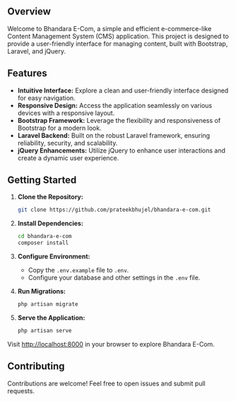 ## Overview

Welcome to Bhandara E-Com, a simple and efficient e-commerce-like Content Management System (CMS) application. This project is designed to provide a user-friendly interface for managing content, built with Bootstrap, Laravel, and jQuery.

## Features

- **Intuitive Interface:** Explore a clean and user-friendly interface designed for easy navigation.
- **Responsive Design:** Access the application seamlessly on various devices with a responsive layout.
- **Bootstrap Framework:** Leverage the flexibility and responsiveness of Bootstrap for a modern look.
- **Laravel Backend:** Built on the robust Laravel framework, ensuring reliability, security, and scalability.
- **jQuery Enhancements:** Utilize jQuery to enhance user interactions and create a dynamic user experience.

## Getting Started

1. **Clone the Repository:**
   ```bash
   git clone https://github.com/prateekbhujel/bhandara-e-com.git
   ```

2. **Install Dependencies:**
   ```bash
   cd bhandara-e-com
   composer install
   ```

3. **Configure Environment:**
   - Copy the `.env.example` file to `.env`.
   - Configure your database and other settings in the `.env` file.

4. **Run Migrations:**
   ```bash
   php artisan migrate
   ```

5. **Serve the Application:**
   ```bash
   php artisan serve
   ```

Visit [http://localhost:8000](http://localhost:8000) in your browser to explore Bhandara E-Com.

## Contributing

Contributions are welcome! Feel free to open issues and submit pull requests.